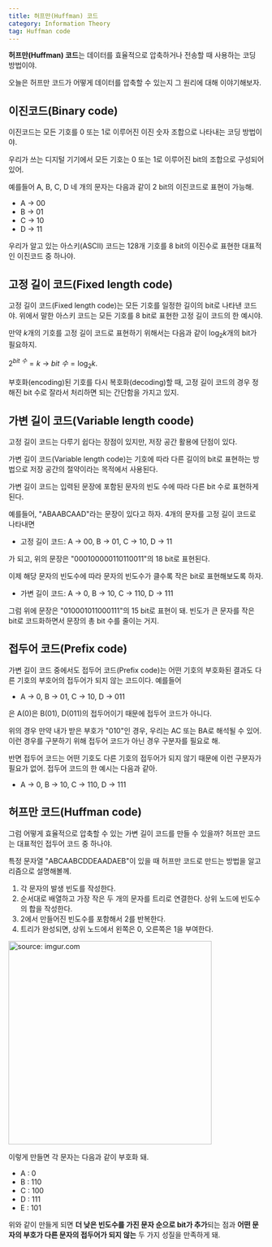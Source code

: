 ```yaml
---
title: 허프만(Huffman) 코드
category: Information Theory
tag: Huffman code
---
```


**허프만(Huffman) 코드**는 데이터를 효율적으로 압축하거나 전송할 때 사용하는 코딩 방법이야.

오늘은 허프만 코드가 어떻게 데이터를 압축할 수 있는지 그 원리에 대해 이야기해보자.

## 이진코드(Binary code)

이진코드는 모든 기호를 0 또는 1로 이루어진 이진 숫자 조합으로 나타내는 코딩 방법이야.

우리가 쓰는 디지털 기기에서 모든 기호는 0 또는 1로 이루어진 bit의 조합으로 구성되어있어.

예를들어 A, B, C, D 네 개의 문자는 다음과 같이 2 bit의 이진코드로 표현이 가능해.

 - A $\rightarrow$ 00
 - B $\rightarrow$ 01
 - C $\rightarrow$ 10
 - D $\rightarrow$ 11

우리가 알고 있는 아스키(ASCII) 코드는 128개 기호를 8 bit의 이진수로 표현한 대표적인 이진코드 중 하나야.

## 고정 길이 코드(Fixed length code)

고정 길이 코드(Fixed length code)는 모든 기호를 일정한 길이의 bit로 나타낸 코드야. 위에서 말한 아스키 코드는 모든 기호를 8 bit로 표현한 고정 길이 코드의 한 예시야.

만약 $k$개의 기호를 고정 길이 코드로 표현하기 위해서는 다음과 같이 $\log_2 k$개의 bit가 필요하지.

$2^{bit\ 수} = k\ \rightarrow\ {bit\ 수} = \log_2 k.$

부호화(encoding)된 기호를 다시 복호화(decoding)할 때, 고정 길이 코드의 경우 정해진 bit 수로 잘라서 처리하면 되는 간단함을 가지고 있지.

## 가변 길이 코드(Variable length coode)

고정 길이 코드는 다루기 쉽다는 장점이 있지만, 저장 공간 활용에 단점이 있다.

가변 길이 코드(Variable length code)는 기호에 따라 다른 길이의 bit로 표현하는 방법으로 저장 공간의 절약이라는 목적에서 사용된다.

가변 길이 코드는 입력된 문장에 포함된 문자의 빈도 수에 따라 다른 bit 수로 표현하게 된다.

예를들어, "ABAABCAAD"라는 문장이 있다고 하자. 4개의 문자를 고정 길이 코드로 나타내면 

 - 고정 길이 코드: A $\rightarrow$ 00,  B $\rightarrow$ 01, C $\rightarrow$ 10, D $\rightarrow$ 11
 
가 되고, 위의 문장은 "000100000110110011"의 18 bit로 표현된다.

이제 해당 문자의 빈도수에 따라 문자의 빈도수가 클수록 작은 bit로 표현해보도록 하자.

- 가변 길이 코드:  A $\rightarrow$ 0,  B $\rightarrow$ 10, C $\rightarrow$ 110, D $\rightarrow$ 111

그럼 위에 문장은 "010001011000111"의 15 bit로 표현이 돼. 빈도가 큰 문자를 작은 bit로 코드화하면서 문장의 총 bit 수를 줄이는 거지. 

## 접두어 코드(Prefix code)

가변 길이 코드 중에서도 접두어 코드(Prefix code)는 어떤 기호의 부호화된 결과도 다른 기호의 부호어의 접두어가 되지 않는 코드이다. 예를들어

 -  A $\rightarrow$ 0,  B $\rightarrow$ 01, C $\rightarrow$ 10, D $\rightarrow$ 011

은 A(0)은 B(01), D(011)의 접두어이기 때문에 접두어 코드가 아니다.

위의 경우 만약 내가 받은 부호가 "010"인 경우, 우리는 AC 또는 BA로 해석될 수 있어. 이런 경우를 구분하기 위해 접두어 코드가 아닌 경우 구분자를 필요로 해.


반면 접두어 코드는 어떤 기호도 다른 기호의 접두어가 되지 않기 때문에 이런 구분자가 필요가 없어. 접두어 코드의 한 예시는 다음과 같아.

- A $\rightarrow$ 0,  B $\rightarrow$ 10, C $\rightarrow$ 110, D $\rightarrow$ 111


## 허프만 코드(Huffman code)

그럼 어떻게 효율적으로 압축할 수 있는 가변 길이 코드를 만들 수 있을까? 허프만 코드는 대표적인 접두어 코드 중 하나야. 

특정 문자열 "ABCAABCDDEAADAEB"이 있을 때 허프만 코드로 만드는 방법을 알고리즘으로 설명해볼께.

  1. 각 문자의 발생 빈도를 작성한다.
  2. 순서대로 배열하고 가장 작은 두 개의 문자를 트리로 연결한다. 상위 노드에 빈도수의 합을 작성한다.
  3. 2에서 만들어진 빈도수를 포함해서 2를 반복한다.
  4. 트리가 완성되면, 상위 노드에서 왼쪽은 0, 오른쪽은 1을 부여한다.
  

<a href="https://i.imgur.com/d7f6KUl"><img src="https://i.imgur.com/d7f6KUl.jpg" width="400px" title="source: imgur.com" /></a>

이렇게 만들면 각 문자는 다음과 같이 부호화 돼.

 - A : 0
 - B : 110
 - C : 100
 - D : 111
 - E : 101


위와 같이 만들게 되면 **더 낮은 빈도수를 가진 문자 순으로 bit가 추가**되는 점과 **어떤 문자의 부호가 다른 문자의 접두어가 되지 않는** 두 가지 성질을 만족하게 돼.


